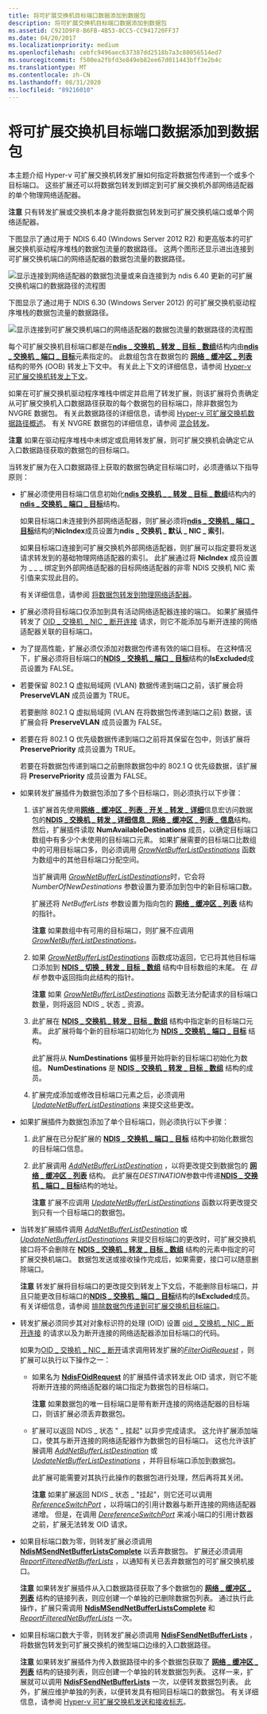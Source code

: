 ```yaml
---
title: 将可扩展交换机目标端口数据添加到数据包
description: 将可扩展交换机目标端口数据添加到数据包
ms.assetid: C921D9F8-B6FB-4B53-8CC5-CC941720FF37
ms.date: 04/20/2017
ms.localizationpriority: medium
ms.openlocfilehash: cebfc9496aec637387dd2518b7a3c80056514ed7
ms.sourcegitcommit: f500ea2fbfd3e849eb82ee67d011443bff3e2b4c
ms.translationtype: MT
ms.contentlocale: zh-CN
ms.lasthandoff: 08/31/2020
ms.locfileid: "89216010"
---
```

# <a name="adding-extensible-switch-destination-port-data-to-a-packet"></a>将可扩展交换机目标端口数据添加到数据包


本主题介绍 Hyper-v 可扩展交换机转发扩展如何指定将数据包传递到一个或多个目标端口。 这些扩展还可以将数据包转发到绑定到可扩展交换机外部网络适配器的单个物理网络适配器。

**注意**  只有转发扩展或交换机本身才能将数据包转发到可扩展交换机端口或单个网络适配器。



下图显示了通过用于 NDIS 6.40 (Windows Server 2012 R2) 和更高版本的可扩展交换机驱动程序堆栈的数据包流量的数据路径。 这两个图形还显示进出连接到可扩展交换机端口的网络适配器的数据包流量的数据路径。

![显示连接到网络适配器的数据包流量或来自连接到为 ndis 6.40 更新的可扩展交换机端口的数据路径的流程图](images/vswitchteam2-ndis640.png)

下图显示了通过用于 NDIS 6.30 (Windows Server 2012) 的可扩展交换机驱动程序堆栈的数据包流量的数据路径。

![显示连接到可扩展交换机端口的网络适配器的数据包流量的数据路径的流程图](images/vswitchteam2.png)

每个可扩展交换机目标端口都是在[**ndis \_ 交换机 \_ 转发 \_ 目标 \_ 数组**](/windows-hardware/drivers/ddi/ndis/ns-ndis-_ndis_switch_forwarding_destination_array)结构内由[**ndis \_ 交换机 \_ 端口 \_ 目标**](/windows-hardware/drivers/ddi/ndis/ns-ndis-_ndis_switch_port_destination)元素指定的。 此数组包含在数据包的 [**网络 \_ 缓冲区 \_ 列表**](/windows-hardware/drivers/ddi/ndis/ns-ndis-_net_buffer_list) 结构的带外 (OOB) 转发上下文中。 有关此上下文的详细信息，请参阅 [Hyper-v 可扩展交换机转发上下文](hyper-v-extensible-switch-forwarding-context.md)。

如果在可扩展交换机驱动程序堆栈中绑定并启用了转发扩展，则该扩展将负责确定从可扩展交换机入口数据路径获取的每个数据包的目标端口，除非数据包为 NVGRE 数据包。 有关此数据路径的详细信息，请参阅 [Hyper-v 可扩展交换机数据路径概述](overview-of-the-hyper-v-extensible-switch-data-path.md)。 有关 NVGRE 数据包的详细信息，请参阅 [混合转发](hybrid-forwarding.md)。

**注意**  如果在驱动程序堆栈中未绑定或启用转发扩展，则可扩展交换机会确定它从入口数据路径获取的数据包的目标端口。



当转发扩展为在入口数据路径上获取的数据包确定目标端口时，必须遵循以下指导原则：

-   扩展必须使用目标端口信息初始化[**ndis 交换机 \_ \_ 转发 \_ 目标 \_ 数组**](/windows-hardware/drivers/ddi/ndis/ns-ndis-_ndis_switch_forwarding_destination_array)结构内的[**ndis \_ 交换机 \_ 端口 \_ 目标**](/windows-hardware/drivers/ddi/ndis/ns-ndis-_ndis_switch_port_destination)结构。

    如果目标端口未连接到外部网络适配器，则扩展必须将[**ndis \_ 交换机 \_ 端口 \_ 目标**](/windows-hardware/drivers/ddi/ndis/ns-ndis-_ndis_switch_port_destination)结构的**NicIndex**成员设置为**ndis \_ 交换机 \_ 默认 \_ NIC \_ 索引**。

    如果目标端口连接到可扩展交换机外部网络适配器，则扩展可以指定要将发送请求转发到的基础物理网络适配器的索引。 此扩展通过将 **NicIndex** 成员设置为 \_ \_ \_ 绑定到外部网络适配器的目标网络适配器的非零 NDIS 交换机 NIC 索引值来实现此目的。

    有关详细信息，请参阅 [将数据包转发到物理网络适配器](forwarding-packets-to-physical-network-adapters.md)。

-   扩展必须将目标端口仅添加到具有活动网络适配器连接的端口。 如果扩展插件转发了 [OID \_ 交换机 \_ NIC \_ 断开连接](./oid-switch-nic-disconnect.md) 请求，则它不能添加与断开连接的网络适配器关联的目标端口。

-   为了提高性能，扩展必须仅添加对数据包传递有效的端口目标。 在这种情况下，扩展必须将目标端口的[**NDIS \_ 交换机 \_ 端口 \_ 目标**](/windows-hardware/drivers/ddi/ndis/ns-ndis-_ndis_switch_port_destination)结构的**IsExcluded**成员设置为 FALSE。

-   若要保留 802.1 Q 虚拟局域网 (VLAN) 数据传递到端口之前，该扩展会将 **PreserveVLAN** 成员设置为 TRUE。

    若要删除 802.1 Q 虚拟局域网 (VLAN 在将数据包传递到端口之前) 数据，该扩展会将 **PreserveVLAN** 成员设置为 FALSE。

-   若要在将 802.1 Q 优先级数据传递到端口之前将其保留在包中，则该扩展将 **PreservePriority** 成员设置为 TRUE。

    若要在将数据包传递到端口之前删除数据包中的 802.1 Q 优先级数据，该扩展将 **PreservePriority** 成员设置为 FALSE。

-   如果转发扩展插件为数据包添加了多个目标端口，则必须执行以下步骤：

    1.  该扩展首先使用[**网络 \_ 缓冲区 \_ 列表 \_ 开关 \_ 转发 \_ 详细**](/windows-hardware/drivers/ddi/ndis/nf-ndis-net_buffer_list_switch_forwarding_detail)信息宏访问数据包的[**NDIS \_ 交换机 \_ 转发 \_ 详细信息 \_ 网络 \_ 缓冲区 \_ 列表 \_ 信息**](/windows-hardware/drivers/ddi/ndis/ns-ndis-_ndis_switch_forwarding_detail_net_buffer_list_info)结构。 然后，扩展插件读取 **NumAvailableDestinations** 成员，以确定目标端口数组中有多少个未使用的目标端口元素。 如果扩展需要的目标端口比数组中的可用目标端口多，则必须调用 [*GrowNetBufferListDestinations*](/windows-hardware/drivers/ddi/ndis/nc-ndis-ndis_switch_grow_net_buffer_list_destinations) 函数为数组中的其他目标端口分配空间。

        当扩展调用 [*GrowNetBufferListDestinations*](/windows-hardware/drivers/ddi/ndis/nc-ndis-ndis_switch_grow_net_buffer_list_destinations)时，它会将 *NumberOfNewDestinations* 参数设置为要添加到包中的新目标端口数。

        扩展还将 *NetBufferLists* 参数设置为指向包的 [**网络 \_ 缓冲区 \_ 列表**](/windows-hardware/drivers/ddi/ndis/ns-ndis-_net_buffer_list) 结构的指针。

        **注意**  如果数组中有可用的目标端口，则扩展不应调用 [*GrowNetBufferListDestinations*](/windows-hardware/drivers/ddi/ndis/nc-ndis-ndis_switch_grow_net_buffer_list_destinations)。

    2.  如果 [*GrowNetBufferListDestinations*](/windows-hardware/drivers/ddi/ndis/nc-ndis-ndis_switch_grow_net_buffer_list_destinations) 函数成功返回，它已将其他目标端口添加到 [**NDIS \_ 切换 \_ 转发 \_ 目标 \_ 数组**](/windows-hardware/drivers/ddi/ndis/ns-ndis-_ndis_switch_forwarding_destination_array) 结构中目标数组的末尾。 在 *目标* 参数中返回指向此结构的指针。

        **注意**  如果 [*GrowNetBufferListDestinations*](/windows-hardware/drivers/ddi/ndis/nc-ndis-ndis_switch_grow_net_buffer_list_destinations) 函数无法分配请求的目标端口数量，则将返回 NDIS \_ 状态 \_ 资源。

    3.  此扩展在 [**NDIS \_ 交换机 \_ 转发 \_ 目标 \_ 数组**](/windows-hardware/drivers/ddi/ndis/ns-ndis-_ndis_switch_forwarding_destination_array) 结构中指定新的目标端口元素。 此扩展将每个新的目标端口初始化为 [**NDIS \_ 交换机 \_ 端口 \_ 目标**](/windows-hardware/drivers/ddi/ndis/ns-ndis-_ndis_switch_port_destination) 结构。

        此扩展将从 **NumDestinations** 偏移量开始将新的目标端口初始化为数组。 **NumDestinations** 是 [**NDIS \_ 交换机 \_ 转发 \_ 目标 \_ 数组**](/windows-hardware/drivers/ddi/ndis/ns-ndis-_ndis_switch_forwarding_destination_array) 结构的成员。

    4.  扩展完成添加或修改目标端口元素之后，必须调用 [*UpdateNetBufferListDestinations*](/windows-hardware/drivers/ddi/ndis/nc-ndis-ndis_switch_update_net_buffer_list_destinations) 来提交这些更改。

-   如果扩展插件为数据包添加了单个目标端口，则必须执行以下步骤：

    1.  此扩展在已分配扩展的 [**NDIS \_ 交换机 \_ 端口 \_ 目标**](/windows-hardware/drivers/ddi/ndis/ns-ndis-_ndis_switch_port_destination) 结构中初始化数据包的目标端口信息。

    2.  此扩展调用 [*AddNetBufferListDestination*](/windows-hardware/drivers/ddi/ndis/nc-ndis-ndis_switch_add_net_buffer_list_destination) ，以将更改提交到数据包的 [**网络 \_ 缓冲区 \_ 列表**](/windows-hardware/drivers/ddi/ndis/ns-ndis-_net_buffer_list) 结构。 此扩展在*DESTINATION*参数中传递[**NDIS \_ 交换机 \_ 端口 \_ 目标**](/windows-hardware/drivers/ddi/ndis/ns-ndis-_ndis_switch_port_destination)结构的地址。

        **注意**  扩展不应调用 [*UpdateNetBufferListDestinations*](/windows-hardware/drivers/ddi/ndis/nc-ndis-ndis_switch_update_net_buffer_list_destinations) 函数以将更改提交到只有一个目标端口的数据包。

-   当转发扩展插件调用 [*AddNetBufferListDestination*](/windows-hardware/drivers/ddi/ndis/nc-ndis-ndis_switch_add_net_buffer_list_destination) 或 [*UpdateNetBufferListDestinations*](/windows-hardware/drivers/ddi/ndis/nc-ndis-ndis_switch_update_net_buffer_list_destinations) 来提交目标端口的更改时，可扩展交换机接口将不会删除在 [**NDIS \_ 交换机 \_ 转发 \_ 目标 \_ 数组**](/windows-hardware/drivers/ddi/ndis/ns-ndis-_ndis_switch_forwarding_destination_array) 结构的元素中指定的可扩展交换机端口。 数据包发送或接收操作完成后，如果需要，接口可以随意删除端口。

    **注意** 转发扩展将目标端口的更改提交到转发上下文后，不能删除目标端口，并且只能更改目标端口的[**NDIS \_ 交换机 \_ 端口 \_ 目标**](/windows-hardware/drivers/ddi/ndis/ns-ndis-_ndis_switch_port_destination)结构的**IsExcluded**成员。 有关详细信息，请参阅 [排除数据包传递到可扩展交换机目标端口](excluding-packet-delivery-to-extensible-switch-destination-ports.md)。

-   转发扩展必须同步其对对象标识符的处理 (OID) 设置 [oid \_ 交换机 \_ NIC \_ 断开连接](./oid-switch-nic-disconnect.md) 的请求以及为断开连接的网络适配器添加目标端口的代码。

    如果为[OID \_ 交换机 \_ NIC \_ 断开](./oid-switch-nic-disconnect.md)请求调用转发扩展的[*FilterOidRequest*](/windows-hardware/drivers/ddi/ndis/nc-ndis-filter_oid_request) ，则扩展可以执行以下操作之一：

    -   如果名为 [**NdisFOidRequest**](/windows-hardware/drivers/ddi/ndis/nf-ndis-ndisfoidrequest) 的扩展插件请求转发此 OID 请求，则它不能将断开连接的网络适配器的端口指定为数据包的目标端口。

        **注意**  如果数据包的唯一目标端口是带有断开连接的网络适配器的目标端口，则该扩展必须丢弃数据包。

    -   扩展可以返回 NDIS \_ 状态 " \_ 挂起" 以异步完成请求。 这允许扩展添加端口，使其与断开连接的网络适配器作为数据包的目标端口。 这也允许该扩展调用 [*AddNetBufferListDestination*](/windows-hardware/drivers/ddi/ndis/nc-ndis-ndis_switch_add_net_buffer_list_destination) 或 [*UpdateNetBufferListDestinations*](/windows-hardware/drivers/ddi/ndis/nc-ndis-ndis_switch_update_net_buffer_list_destinations) ，并将目标端口添加到数据包。

        此扩展可能需要对其执行此操作的数据包进行处理，然后再将其关闭。

        **注意**  如果扩展返回 NDIS \_ 状态 \_ "挂起"，则它还可以调用 [*ReferenceSwitchPort*](/windows-hardware/drivers/ddi/ndis/nc-ndis-ndis_switch_reference_switch_port) ，以将端口的引用计数器与断开连接的网络适配器递增。 但是，在调用 [*DereferenceSwitchPort*](/windows-hardware/drivers/ddi/ndis/nc-ndis-ndis_switch_dereference_switch_port) 来减小端口的引用计数器之前，扩展无法转发 OID 请求。



-   如果目标端口数为零，则转发扩展必须调用 [**NdisMSendNetBufferListsComplete**](/windows-hardware/drivers/ddi/ndis/nf-ndis-ndismsendnetbufferlistscomplete) 以丢弃数据包。 扩展还必须调用 [*ReportFilteredNetBufferLists*](/windows-hardware/drivers/ddi/ndis/nc-ndis-ndis_switch_report_filtered_net_buffer_lists) ，以通知有关已丢弃数据包的可扩展交换机接口。

    **注意**  如果转发扩展插件从入口数据路径获取了多个数据包的 [**网络 \_ 缓冲区 \_ 列表**](/windows-hardware/drivers/ddi/ndis/ns-ndis-_net_buffer_list) 结构的链接列表，则应创建一个单独的已删除数据包列表。 通过执行此操作，扩展只需调用 [**NdisMSendNetBufferListsComplete**](/windows-hardware/drivers/ddi/ndis/nf-ndis-ndismsendnetbufferlistscomplete) 和 [*ReportFilteredNetBufferLists*](/windows-hardware/drivers/ddi/ndis/nc-ndis-ndis_switch_report_filtered_net_buffer_lists) 一次。



-   如果目标端口数大于零，则转发扩展必须调用 [**NdisFSendNetBufferLists**](/windows-hardware/drivers/ddi/ndis/nf-ndis-ndisfsendnetbufferlists) ，将数据包转发到可扩展交换机的微型端口边缘的入口数据路径。

    **注意**  如果转发扩展插件为传入数据路径中的多个数据包获取了 [**网络 \_ 缓冲区 \_ 列表**](/windows-hardware/drivers/ddi/ndis/ns-ndis-_net_buffer_list) 结构的链接列表，则应创建一个单独的转发数据包列表。 这样一来，扩展就可以调用 [**NdisFSendNetBufferLists**](/windows-hardware/drivers/ddi/ndis/nf-ndis-ndisfsendnetbufferlists) 一次，以便转发数据包列表。 此外，扩展应维护单独的列表，以便转发具有相同目标端口的数据包。 有关详细信息，请参阅 [Hyper-v 可扩展交换机发送和接收标志](hyper-v-extensible-switch-send-and-receive-flags.md)。